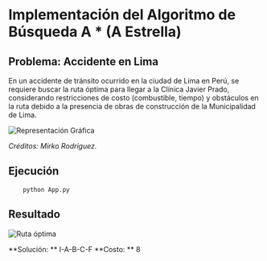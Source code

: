 # Implementación del Algoritmo de Búsqueda A * (A Estrella)

## Problema: Accidente en Lima

En un accidente de tránsito ocurrido en la ciudad de Lima en Perú, se requiere buscar la ruta óptima para llegar a la Clínica Javier Prado, considerando restricciones de costo (combustible, tiempo) y obstáculos en la ruta debido a la presencia de obras de
construcción de la Municipalidad de Lima.

![Representación Gráfica](http://www.solocodigoweb.com/wp-content/uploads/2019/11/accidente_lima_algoritmo_a_estrella.jpg)

*Créditos: Mirko Rodriguez.*

## Ejecución

        python App.py

## Resultado

![Ruta óptima](http://www.solocodigoweb.com/wp-content/uploads/2019/11/recorrido_optimo_a_estrella_accidente_lima.jpg)

**Solución: ** I-A-B-C-F
**Costo: ** 8
